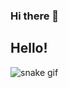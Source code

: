 ### Hi there 👋

## Hello!
![snake gif](https://github.com/kardelencanoglu/kardelencanoglu/blob/output/github-contribution-grid-snake.gif)

<!--
**kardelencanoglu/kardelencanoglu** is a ✨ _special_ ✨ repository because its `README.md` (this file) appears on your GitHub profile.

Here are some ideas to get you started:

- 🔭 I’m currently working on ...
- 🌱 I’m currently learning ...
- 👯 I’m looking to collaborate on ...
- 🤔 I’m looking for help with ...
- 💬 Ask me about ...
- 📫 How to reach me: ...
- 😄 Pronouns: ...
- ⚡ Fun fact: ...
-->
